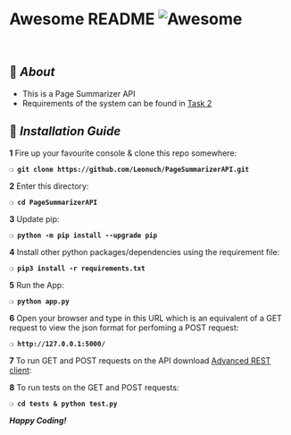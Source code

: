 <div align="left">

# Awesome README ![Awesome](https://cdn.rawgit.com/sindresorhus/awesome/d7305f38d29fed78fa85652e3a63e154dd8e8829/media/badge.svg)

<br>

</div>

## :page_with_curl: _About_
- This is a Page Summarizer API 
- Requirements of the system can be found in [Task 2](https://docs.google.com/document/d/1IZs92nfnh85d7zwQquV25chc0NXsBZUf0KxqxqKBAsU/edit)

## :page_with_curl: _Installation Guide_

**1** Fire up your favourite console & clone this repo somewhere:

__```❍ git clone https://github.com/Leonuch/PageSummarizerAPI.git```__

**2** Enter this directory:

__```❍ cd PageSummarizerAPI```__

**3** Update pip:

__```❍ python -m pip install --upgrade pip```__

**4** Install other python packages/dependencies using the requirement file:

__```❍ pip3 install -r requirements.txt```__

**5** Run the App:

__```❍ python app.py```__

**6** Open your browser and type in this URL which is an equivalent of a GET request to view the json format for perfoming a POST request:

__```❍ http://127.0.0.1:5000/```__

**7** To run GET and POST requests on the API download [Advanced REST client](https://chrome.google.com/webstore/detail/advanced-rest-client/hgmloofddffdnphfgcellkdfbfbjeloo/related):

**8** To run tests on the GET and POST requests:

__```❍ cd tests & python test.py```__

__*Happy Coding!*__
